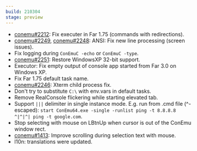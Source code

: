 ```yaml
---
build: 210304
stage: preview
---
```


* [conemu#2212](https://github.com/Maximus5/ConEmu/issues/2212): Fix executer in Far 1.75 (commands with redirections).
* [conemu#2249](https://github.com/Maximus5/ConEmu/issues/2249), [conemu#2248](https://github.com/Maximus5/ConEmu/issues/2248): ANSI: Fix new line processing (screen issues).
* Fix logging during `ConEmuC -echo` or `ConEmuC -type`.
* [conemu#2251](https://github.com/Maximus5/ConEmu/issues/2251): Restore WindowsXP 32-bit support.
* Executor: Fix empty output of console app started from Far 3.0 on Windows XP.
* Fix Far 1.75 default task name.
* [conemu#2246](https://github.com/Maximus5/ConEmu/issues/2246): Xterm child process fix.
* Don't try to substitute `C:\` with env.vars in default tasks.
* Remove RealConsole flickering while starting elevated tab.
* Support `|||` delimiter in single instance mode. E.g. run from .cmd file (^-escaped):
  `start ConEmu64.exe -single -runlist ping -t 8.8.8.8 ^|^|^| ping -t google.com`.
* Stop selecting with mouse on LBtnUp when cursor is out of the ConEmu window rect.
* [conemu#1413](https://github.com/Maximus5/ConEmu/issues/1413): Improve scrolling during selection text with mouse.
* l10n: translations were updated.
